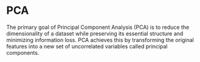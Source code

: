 # PCA
The primary goal of Principal Component Analysis (PCA) is to reduce the dimensionality of a dataset while preserving its essential structure and minimizing information loss. PCA achieves this by transforming the original features into a new set of uncorrelated variables called principal components.
